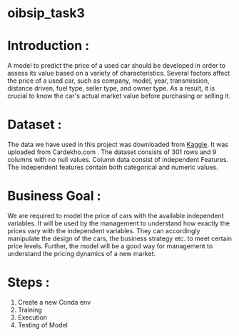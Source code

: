 # oibsip_task3
# Introduction :
A model to predict the price of a used car should be developed in order to assess its value based on a variety of characteristics. Several factors affect the price of a used car, such as company, model, year, transmission, distance driven, fuel type, seller type, and owner type. As a result, it is crucial to know the car's actual market value before purchasing or selling it.
# Dataset :
The data we have used in this project was downloaded from [Kaggle](https://www.kaggle.com/datasets/nehalbirla/vehicle-dataset-from-cardekho). It was uploaded from Cardekho.com . The dataset consists of 301 rows and 9 columns with no null values. Column data consist of independent Features. The independent features contain both categorical and numeric values.
# Business Goal :
We are required to model the price of cars with the available independent variables. It will be used by the management to understand how exactly the prices vary with the independent variables. They can accordingly manipulate the design of the cars, the business strategy etc. to meet certain price levels. Further, the model will be a good way for management to understand the pricing dynamics of a new market.
# Steps :
1. Create a new Conda env
2. Training
3. Execution
4. Testing of Model

